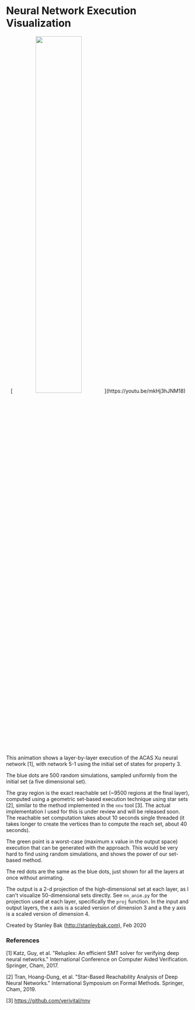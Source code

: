 # Neural Network Execution Visualization

<p align="center"> 
[<img src="https://img.youtube.com/vi/mkHj3hJNM18/0.jpg" width="50%">](https://youtu.be/mkHj3hJNM18)
</p>

This animation shows a layer-by-layer execution of the ACAS Xu neural network [1], with network 5-1 using the initial
set of states for property 3.

The blue dots are 500 random simulations, sampled uniformly from the initial set (a five dimensional set).

The gray region is the exact reachable set (~9500 regions at the final layer), computed using a geometric set-based execution technique using star sets [2], similar to the method implemented in the `nnv` tool [3]. The actual implementation I used for this is under review and will be released soon. The reachable set computation takes about 10 seconds single threaded (it takes longer to create the vertices than to compute the reach set, about 40 seconds). 

The green point is a worst-case (maximum x value in the output space) execution that can be generated with the approach. This would be very hard to find using random simulations, and shows the power of our set-based method.

The red dots are the same as the blue dots, just shown for all the layers at once without animating.

The output is a 2-d projection of the high-dimensional set at each layer, as I can't visualize 50-dimensional sets directly. See `nn_anim.py` for the projection used at each layer, specifically the `proj` function. In the input and output layers, the x axis is a scaled version of dimension 3 and a the y axis is a scaled version of dimension 4.

Created by Stanley Bak (http://stanleybak.com), Feb 2020

### References

[1] Katz, Guy, et al. "Reluplex: An efficient SMT solver for verifying deep neural networks." International Conference on Computer Aided Verification. Springer, Cham, 2017.

[2] Tran, Hoang-Dung, et al. "Star-Based Reachability Analysis of Deep Neural Networks." International Symposium on Formal Methods. Springer, Cham, 2019.

[3] https://github.com/verivital/nnv
